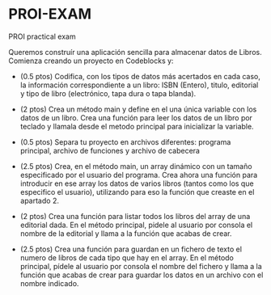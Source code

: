 # PROI-EXAM
 PROI practical exam

Queremos construír una aplicación sencilla para almacenar datos de Libros. Comienza creando un proyecto en Codeblocks y:

* (0.5 ptos) Codifica, con los tipos de datos más acertados en cada caso, la información correspondiente a un libro: ISBN (Entero), titulo, editorial y tipo de libro (electrónico, tapa dura o tapa blanda).

* (2 ptos) Crea un método main y define en el una única variable con los datos de un libro. Crea una función para leer los datos de un libro por teclado y llamala desde el metodo principal para inicializar la variable.

* (0.5 ptos) Separa tu proyecto en archivos diferentes: programa principal, archivo de funciones y archivo de cabecera

* (2.5 ptos) Crea, en el método main, un array dinámico con un tamaño especificado por el usuario del programa. Crea ahora una función para introducir en ese array los datos de varios libros (tantos como los que especifico el usuario), utilizando para eso la función que creaste en el apartado 2.

* (2 ptos) Crea una función para listar todos los libros del array de una editorial dada. En el método principal, pidele al usuario por consola el nombre de la editorial y llama a la función que acabas de crear.

* (2.5 ptos) Crea una función para guardan en un fichero de texto el numero de libros de cada tipo que hay en el array. En el método principal, pídele al usuario por consola el nombre del fichero y llama a la función que acabas de crear para guardar los datos en un archivo con el nombre indicado.
